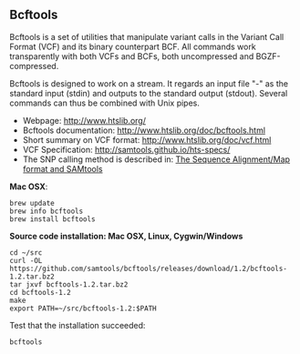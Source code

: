 ## Bcftools

Bcftools is a set of utilities that manipulate variant calls in the Variant Call Format (VCF) and
its binary counterpart BCF. All commands work transparently with both VCFs and BCFs, both
uncompressed and BGZF-compressed.

Bcftools is designed to work on a stream. It regards an input file "-" as the standard input (stdin)
and outputs to the standard output (stdout). Several commands can thus be combined with Unix pipes.


* Webpage: http://www.htslib.org/
* Bcftools documentation: http://www.htslib.org/doc/bcftools.html
* Short summary on VCF format: http://www.htslib.org/doc/vcf.html
* VCF Specification: http://samtools.github.io/hts-specs/
* The SNP calling method is described in: [The Sequence Alignment/Map format and SAMtools](http://www.ncbi.nlm.nih.gov/pubmed/19505943)


**Mac OSX**:

	brew update
	brew info bcftools
	brew install bcftools
	
**Source code installation: Mac OSX, Linux, Cygwin/Windows**

    cd ~/src
    curl -OL https://github.com/samtools/bcftools/releases/download/1.2/bcftools-1.2.tar.bz2
    tar jxvf bcftools-1.2.tar.bz2
    cd bcftools-1.2
    make
    export PATH=~/src/bcftools-1.2:$PATH

Test that the installation succeeded:
    
    bcftools

    
       
  